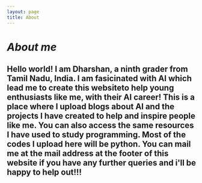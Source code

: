 ```yaml
---
layout: page
title: About
---
```

# ***About me***
## Hello world! I am Dharshan, a ninth grader from Tamil Nadu, India. I am fasicinated with AI which lead me to create this websiteto help young enthusiasts like me, with their AI career! This is a place where I upload blogs about AI and the projects I have created to help and inspire people like me. You can also access the same resources I have used to study programming. Most of the codes I upload here will be python. You can mail me at the mail address at the footer of this website if you have any further queries and i'll be happy to help out!!!
